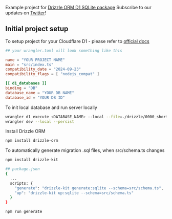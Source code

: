Example project for [Drizzle ORM D1 SQLite package](https://github.com/drizzle-team/drizzle-orm/tree/main/drizzle-orm/src/sqlite-core)
Subscribe to our updates on [Twitter](https://twitter.com/DrizzleOrm)!

## Initial project setup

To setup project for your Cloudflare D1 - please refer to [official docs](https://developers.cloudflare.com/d1/)

```toml
## your wrangler.toml will look something like this

name = "YOUR PROJECT NAME"
main = "src/index.ts"
compatibility_date = "2024-09-23"
compatibility_flags = [ "nodejs_compat" ]

[[ d1_databases ]]
binding = "DB"
database_name = "YOUR DB NAME"
database_id = "YOUR DB ID"
```

To init local database and run server locally

```bash
wrangler d1 execute <DATABASE_NAME> --local --file=./drizzle/0000_short_lockheed.sql
wrangler dev --local --persist
```

Install Drizzle ORM

```bash
npm install drizzle-orm
```

To automatically generate migration .sql files, when src/schema.ts changes

```bash
npm install drizzle-kit

## package.json
{
  ...
  scripts: {
    "generate": "drizzle-kit generate:sqlite --schema=src/schema.ts",
    "up": "drizzle-kit up:sqlite --schema=src/schema.ts"
  }
}

npm run generate
```

